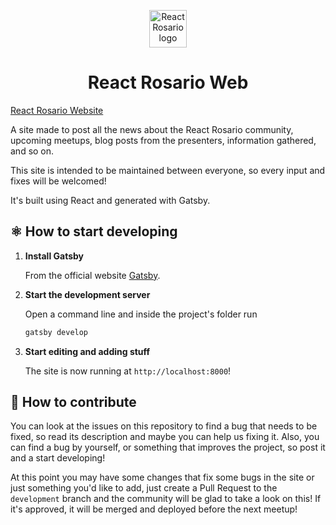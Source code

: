 <p align="center">
  <a href="https://www.reactrosario.netlify.com">
    <img alt="React Rosario logo" src="https://i.imgur.com/98A4COv.png" width="60" />
  </a>
</p>
<h1 align="center">
  React Rosario Web
</h1>

[React Rosario Website](reactrosario.netlify.com)

A site made to post all the news about the React Rosario community, upcoming meetups, blog posts from the presenters, information gathered, and so on.

This site is intended to be maintained between everyone, so every input and fixes will be welcomed!

It's built using React and generated with Gatsby.


## ⚛️ How to start developing


1.  **Install Gatsby**

    From the official website [Gatsby](https://www.gatsbyjs.org/).

2.  **Start the development server**

    Open a command line and inside the project's folder run

    ```sh
    gatsby develop
    ```

3.  **Start editing and adding stuff**

    The site is now running at `http://localhost:8000`!
    


## 🔭 How to contribute

You can look at the issues on this repository to find a bug that needs to be fixed, so read its description and maybe you can help us fixing it. Also, you can find a bug by yourself, or something that improves the project, so post it and a start developing!

At this point you may have some changes that fix some bugs in the site or just something you'd like to add, just create a Pull Request to the `development` branch and the community will be glad to take a look on this!
If it's approved, it will be merged and deployed before the next meetup!
